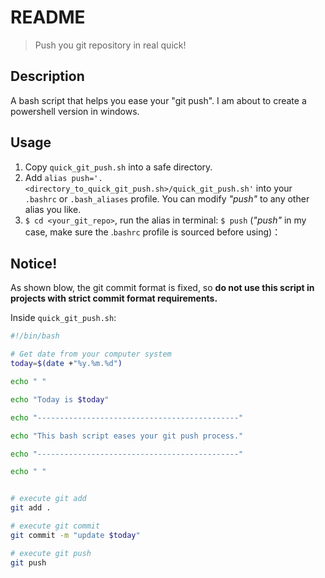 # README

> Push you git repository in real quick!



## Description

A bash script that helps you ease your "git push". I am about to create a powershell version in windows. 


## Usage

1. Copy `quick_git_push.sh` into a safe directory.
2. Add `alias push='. <directory_to_quick_git_push.sh>/quick_git_push.sh'` into your `.bashrc` or `.bash_aliases` profile. You can modify *"push"* to any other alias you like.
3.  `$ cd <your_git_repo>`, run the alias in terminal: `$ push` (*"push"* in my case, make sure the .`bashrc` profile is sourced before using)：



## Notice!

As shown blow, the git commit format is fixed, so **do not use this script in projects with strict commit format requirements.**



Inside `quick_git_push.sh`:

```bash
#!/bin/bash

# Get date from your computer system
today=$(date +"%y.%m.%d")

echo " "

echo "Today is $today"

echo "---------------------------------------------"

echo "This bash script eases your git push process." 

echo "---------------------------------------------"

echo " "


# execute git add
git add .

# execute git commit
git commit -m "update $today"

# execute git push
git push
```

